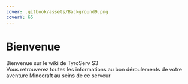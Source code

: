 ```yaml
---
cover: .gitbook/assets/Background9.png
coverY: 65
---
```


# Bienvenue

Bienvenue sur le wiki de TyroServ S3\
Vous retrouverez toutes les informations au bon déroulements de votre aventure Minecraft au seins de ce serveur&#x20;



